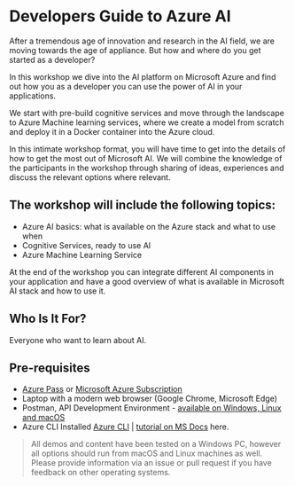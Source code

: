 # Developers Guide to Azure AI

After a tremendous age of innovation and research in the AI field, we are moving towards the age of appliance. But how and where do you get started as a developer?

In this workshop we dive into the AI platform on Microsoft Azure and find out how you as a developer you can use the power of AI in your applications.

We start with pre-build cognitive services and move through the landscape to Azure Machine learning services, where we create a model from scratch and deploy it in a Docker container into the Azure cloud.

In this intimate workshop format, you will have time to get into the details of how to get the most out of Microsoft AI. We will combine the knowledge of the participants in the workshop through sharing of ideas, experiences and discuss the relevant options where relevant.

## The workshop will include the following topics:
-	Azure AI basics: what is available on the Azure stack and what to use when
-	Cognitive Services, ready to use AI
-	Azure Machine Learning Service

At the end of the workshop you can integrate different AI components in your application and have a good overview of what is available in Microsoft AI stack and how to use it.

## Who Is It For?
Everyone who want to learn about AI.

## Pre-requisites
- [Azure Pass](https://www.microsoftazurepass.com/) or [Microsoft Azure Subscription](https://azure.microsoft.com/en-gb/free/?WT.mc_id=gaic-github-heboelma)
- Laptop with a modern web browser (Google Chrome, Microsoft Edge)
- Postman, API Development Environment - [available on Windows, Linux and macOS](https://www.getpostman.com/)
- Azure CLI Installed [Azure CLI](https://docs.microsoft.com/en-us/cli/azure/?WT.mc_id=aiapril-blog-heboelma&view=gaic-github-latest) | [tutorial on MS Docs](https://docs.microsoft.com/en-us/cli/azure/install-azure-cli?WT.mc_id=gaic-github-heboelma&view=azure-cli-latest) here.

> All demos and content have been tested on a Windows PC, however all options should run from macOS and Linux machines as well. Please provide information via an issue or pull request if you have feedback on other operating systems.


